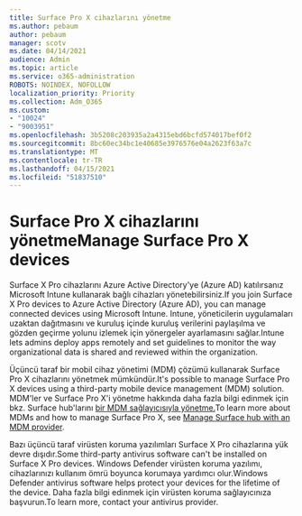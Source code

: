 ```yaml
---
title: Surface Pro X cihazlarını yönetme
ms.author: pebaum
author: pebaum
manager: scotv
ms.date: 04/14/2021
audience: Admin
ms.topic: article
ms.service: o365-administration
ROBOTS: NOINDEX, NOFOLLOW
localization_priority: Priority
ms.collection: Adm_O365
ms.custom:
- "10024"
- "9003951"
ms.openlocfilehash: 3b5208c203935a2a4315ebd6bcfd574017bef0f2
ms.sourcegitcommit: 8bc60ec34bc1e40685e3976576e04a2623f63a7c
ms.translationtype: MT
ms.contentlocale: tr-TR
ms.lasthandoff: 04/15/2021
ms.locfileid: "51837510"
---
```

# <a name="manage-surface-pro-x-devices"></a><span data-ttu-id="d540e-102">Surface Pro X cihazlarını yönetme</span><span class="sxs-lookup"><span data-stu-id="d540e-102">Manage Surface Pro X devices</span></span>

<span data-ttu-id="d540e-103">Surface X Pro cihazlarını Azure Active Directory'ye (Azure AD) katılırsanız Microsoft Intune kullanarak bağlı cihazları yönetebilirsiniz.</span><span class="sxs-lookup"><span data-stu-id="d540e-103">If you join Surface X Pro devices to Azure Active Directory (Azure AD), you can manage connected devices using Microsoft Intune.</span></span> <span data-ttu-id="d540e-104">Intune, yöneticilerin uygulamaları uzaktan dağıtmasını ve kuruluş içinde kuruluş verilerini paylaşılma ve gözden geçirme yolunu izlemek için yönergeler ayarlamasını sağlar.</span><span class="sxs-lookup"><span data-stu-id="d540e-104">Intune lets admins deploy apps remotely and set guidelines to monitor the way organizational data is shared and reviewed within the organization.</span></span>

<span data-ttu-id="d540e-105">Üçüncü taraf bir mobil cihaz yönetimi (MDM) çözümü kullanarak Surface Pro X cihazlarını yönetmek mümkündür.</span><span class="sxs-lookup"><span data-stu-id="d540e-105">It's possible to manage Surface Pro X devices using a third-party mobile device management (MDM) solution.</span></span> <span data-ttu-id="d540e-106">MDM'ler ve Surface Pro X'i yönetme hakkında daha fazla bilgi edinmek için bkz. Surface hub'larını [bir MDM sağlayıcısıyla yönetme.](https://docs.microsoft.com/surface-hub/manage-settings-with-mdm-for-surface-hub)</span><span class="sxs-lookup"><span data-stu-id="d540e-106">To learn more about MDMs and how to manage Surface Pro X, see [Manage Surface hub with an MDM provider](https://docs.microsoft.com/surface-hub/manage-settings-with-mdm-for-surface-hub).</span></span>

<span data-ttu-id="d540e-107">Bazı üçüncü taraf virüsten koruma yazılımları Surface X Pro cihazlarına yük devre dışıdır.</span><span class="sxs-lookup"><span data-stu-id="d540e-107">Some third-party antivirus software can't be installed on Surface X Pro devices.</span></span> <span data-ttu-id="d540e-108">Windows Defender virüsten koruma yazılımı, cihazlarınızı kullanım ömrü boyunca korumaya yardımcı olur.</span><span class="sxs-lookup"><span data-stu-id="d540e-108">Windows Defender antivirus software helps protect your devices for the lifetime of the device.</span></span> <span data-ttu-id="d540e-109">Daha fazla bilgi edinmek için virüsten koruma sağlayıcınıza başvurun.</span><span class="sxs-lookup"><span data-stu-id="d540e-109">To learn more, contact your antivirus provider.</span></span>

